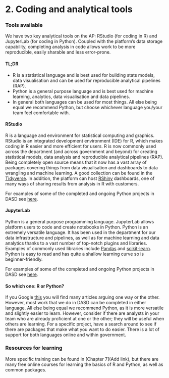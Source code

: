 # 2. Coding and analytical tools

### Tools available

We have two key analytical tools on the AP: RStudio (for coding in R) and JupyterLab (for coding in Python). Coupled with the platform’s data storage capability, completing analysis in code allows work to be more reproducible, easily sharable and less error-prone.

#### TL;DR

* R is a statistical language and is best used for building stats models, data visualisation and can be used for reproducible analytical pipelines (RAP). 
* Python is a general purpose language and is best used for machine learning, analytics, data visualisation and data pipelines.
* In general both languages can be used for most things. All else being equal we recommend Python, but choose whichever language you/your team feel comfortable with.

#### RStudio

R is a language and environment for statistical computing and graphics. RStudio is an integrated development environment (IDE) for R, which makes coding in R easier and more efficient for users. R is now commonly used across the department (and across government and beyond) for creating statistical models, data analysis and reproducible analytical pipelines (RAP). Being completely open source means that it now has a vast array of packages covering things from data visualisation and dashboards to data wrangling and machine learning. A good collection can be found in the [Tidyverse](https://www.tidyverse.org/). In addition, the platform can host [RShiny](https://shiny.rstudio.com/) dashboards, one of many ways of sharing results from analysis in R with customers.

For examples of some of the completed and ongoing Python projects in DASD see [here](https://github.com/moj-analytical-services?utf8=%E2%9C%93&q=&type=public&language=r). 

#### JupyterLab

Python is a general purpose programming language. JupyterLab allows platform users to code and create notebooks in Python. Python is an extremely versatile language. It has been used in the department for our data infrastructure and pipelines, as well as for machine learning and data analytics thanks to a vast number of top-notch plugins and libraries. Examples of commonly used libraries include [Pandas](https://pandas.pydata.org/) and [scikit-learn](https://scikit-learn.org/stable/). Python is easy to read and has quite a shallow learning curve so is beginner-friendly.

For examples of some of the completed and ongoing Python projects in DASD see [here](https://github.com/moj-analytical-services?utf8=%E2%9C%93&q=&type=public&language=python).

#### So which one: R or Python?

If you Google [this](https://www.google.com/search?q=r+vs+python) you will find many articles arguing one way or the other. However, most work that we do in DASD can be completed in either language. All else being equal we recommend Python, as it is more versatile and slightly easier to learn. However, consider if there are analysts in your team who are already proficient at one or the other; they will be useful when others are learning. For a specific project, have a search around to see if there are packages that make what you want to do easier. There is a lot of support for both languages online and within government.

### Resources for learning

More specific training can be found in [Chapter 7](Add link), but there are many free online courses for learning the basics of R and Python, as well as common packages.